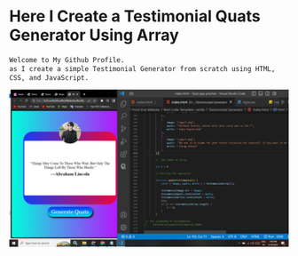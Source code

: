 # Here I Create a Testimonial Quats Generator Using Array

```
Welcome to My Github Profile.
as I create a simple Testimonial Generator from scratch using HTML, CSS, and JavaScript.
```
![image](https://github.com/ParagUnhale1998/Testimonial_Generator/blob/main/Thumbnail.png)
